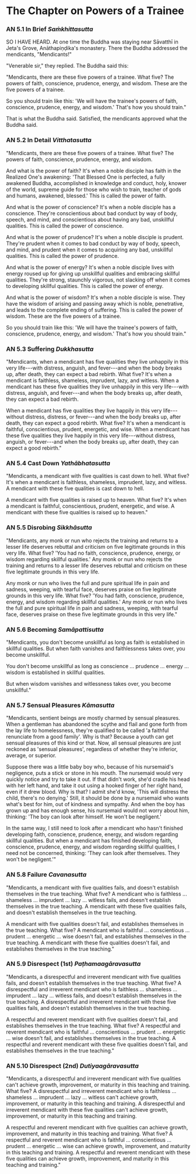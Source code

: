 # The Chapter on Powers of a Trainee

### AN 5.1 In Brief  *Saṁkhittasutta*

SO I HAVE HEARD. At one time the Buddha was staying near
Sāvatthī in Jeta's Grove, Anāthapiṇḍika's
monastery. There the Buddha addressed the mendicants, "Mendicants!"

"Venerable sir," they replied. The Buddha said this:

"Mendicants, there are these five powers of a trainee. What five? The
powers of faith, conscience, prudence, energy, and wisdom. These are the
five powers of a trainee.

So you should train like this: 'We will have the trainee's powers of
faith, conscience, prudence, energy, and wisdom.' That's how you should
train."

That is what the Buddha said. Satisfied, the mendicants approved what
the Buddha said.

<!--pg-->
### AN 5.2 In Detail  *Vitthatasutta*

"Mendicants, there are these five powers of a trainee. What five? The
powers of faith, conscience, prudence, energy, and wisdom.

And what is the power of faith? It's when a noble disciple has faith in
the Realized One's awakening: 'That Blessed One is perfected, a fully
awakened Buddha, accomplished in knowledge and conduct, holy, knower of
the world, supreme guide for those who wish to train, teacher of gods
and humans, awakened, blessed.' This is called the power of faith.

And what is the power of conscience? It's when a noble disciple has a
conscience. They're conscientious about bad conduct by way of body,
speech, and mind, and conscientious about having any bad, unskillful
qualities. This is called the power of conscience.

And what is the power of prudence? It's when a noble disciple is
prudent. They're prudent when it comes to bad conduct by way of body,
speech, and mind, and prudent when it comes to acquiring any bad,
unskillful qualities. This is called the power of prudence.

And what is the power of energy? It's when a noble disciple lives with
energy roused up for giving up unskillful qualities and embracing
skillful qualities. They're strong, staunchly vigorous, not slacking off
when it comes to developing skillful qualities. This is called the power
of energy.

And what is the power of wisdom? It's when a noble disciple is wise.
They have the wisdom of arising and passing away which is noble,
penetrative, and leads to the complete ending of suffering. This is
called the power of wisdom. These are the five powers of a trainee.

So you should train like this: 'We will have the trainee's powers of
faith, conscience, prudence, energy, and wisdom.' That's how you should
train."

<!--pg-->
### AN 5.3 Suffering  *Dukkhasutta*

"Mendicants, when a mendicant has five qualities they live unhappily in
this very life---with distress, anguish, and fever---and when the body
breaks up, after death, they can expect a bad rebirth. What five? It's
when a mendicant is faithless, shameless, imprudent, lazy, and witless.
When a mendicant has these five qualities they live unhappily in this
very life---with distress, anguish, and fever---and when the body breaks
up, after death, they can expect a bad rebirth.

When a mendicant has five qualities they live happily in this very
life---without distress, distress, or fever---and when the body breaks
up, after death, they can expect a good rebirth. What five? It's when a
mendicant is faithful, conscientious, prudent, energetic, and wise. When
a mendicant has these five qualities they live happily in this very
life---without distress, anguish, or fever---and when the body breaks
up, after death, they can expect a good rebirth."

<!--pg-->
### AN 5.4 Cast Down  *Yathābhatasutta*

"Mendicants, a mendicant with five qualities is cast down to hell. What
five? It's when a mendicant is faithless, shameless, imprudent, lazy,
and witless. A mendicant with these five qualities is cast down to hell.

A mendicant with five qualities is raised up to heaven. What five? It's
when a mendicant is faithful, conscientious, prudent, energetic, and
wise. A mendicant with these five qualities is raised up to heaven."

<!--pg-->
### AN 5.5 Disrobing  *Sikkhāsutta*

"Mendicants, any monk or nun who rejects the training and returns to a
lesser life deserves rebuttal and criticism on five legitimate grounds
in this very life. What five? 'You had no faith, conscience, prudence,
energy, or wisdom regarding skillful qualities.' Any monk or nun who
rejects the training and returns to a lesser life deserves rebuttal and
criticism on these five legitimate grounds in this very life.

Any monk or nun who lives the full and pure spiritual life in pain and
sadness, weeping, with tearful face, deserves praise on five legitimate
grounds in this very life. What five? 'You had faith, conscience,
prudence, energy, and wisdom regarding skillful qualities.' Any monk or
nun who lives the full and pure spiritual life in pain and sadness,
weeping, with tearful face, deserves praise on these five legitimate
grounds in this very life."

<!--pg-->
### AN 5.6 Becoming  *Samāpattisutta*

"Mendicants, you don't become unskillful as long as faith is established
in skillful qualities. But when faith vanishes and faithlessness takes
over, you become unskillful.

You don't become unskillful as long as conscience ... prudence ...
energy ... wisdom is established in skillful qualities.

But when wisdom vanishes and witlessness takes over, you become
unskillful."

<!--pg-->
### AN 5.7 Sensual Pleasures  *Kāmasutta*

"Mendicants, sentient beings are mostly charmed by sensual pleasures.
When a gentleman has abandoned the scythe and flail and gone forth from
the lay life to homelessness, they're qualified to be called 'a faithful
renunciate from a good family'. Why is that? Because a youth can get
sensual pleasures of this kind or that. Now, all sensual pleasures are
just reckoned as 'sensual pleasures', regardless of whether they're
inferior, average, or superior.

Suppose there was a little baby boy who, because of his nursemaid's
negligence, puts a stick or stone in his mouth. The nursemaid would very
quickly notice and try to take it out. If that didn't work, she'd cradle
his head with her left hand, and take it out using a hooked finger of
her right hand, even if it drew blood. Why is that? I admit she'd know,
'This will distress the child, there's no denying.' Still, it should be
done by a nursemaid who wants what's best for him, out of kindness and
sympathy. And when the boy has grown up and has enough sense, his
nursemaid would not worry about him, thinking: 'The boy can look after
himself. He won't be negligent.'

In the same way, I still need to look after a mendicant who hasn't
finished developing faith, conscience, prudence, energy, and wisdom
regarding skillful qualities. But when a mendicant has finished
developing faith, conscience, prudence, energy, and wisdom regarding
skillful qualities, I need not be concerned, thinking: 'They can look
after themselves. They won't be negligent.'"

<!--pg-->
### AN 5.8 Failure  *Cavanasutta*

"Mendicants, a mendicant with five qualities fails, and doesn't
establish themselves in the true teaching. What five? A mendicant who is
faithless ... shameless ... imprudent ... lazy ... witless fails, and
doesn't establish themselves in the true teaching. A mendicant with
these five qualities fails, and doesn't establish themselves in the true
teaching.

A mendicant with five qualities doesn't fail, and establishes themselves
in the true teaching. What five? A mendicant who is faithful ...
conscientious ... prudent ... energetic ... wise doesn't fail, and
establishes themselves in the true teaching. A mendicant with these five
qualities doesn't fail, and establishes themselves in the true
teaching."

<!--pg-->
### AN 5.9 Disrespect (1st)  *Paṭhamaagāravasutta*

"Mendicants, a disrespectful and irreverent mendicant with five
qualities fails, and doesn't establish themselves in the true teaching.
What five? A disrespectful and irreverent mendicant who is faithless ...
shameless ... imprudent ... lazy ... witless fails, and doesn't
establish themselves in the true teaching. A disrespectful and
irreverent mendicant with these five qualities fails, and doesn't
establish themselves in the true teaching.

A respectful and reverent mendicant with five qualities doesn't fail,
and establishes themselves in the true teaching. What five? A respectful
and reverent mendicant who is faithful ... conscientious ... prudent ...
energetic ... wise doesn't fail, and establishes themselves in the true
teaching. A respectful and reverent mendicant with these five qualities
doesn't fail, and establishes themselves in the true teaching."

<!--pg-->
### AN 5.10 Disrespect (2nd)  *Dutiyaagāravasutta*

"Mendicants, a disrespectful and irreverent mendicant with five
qualities can't achieve growth, improvement, or maturity in this
teaching and training. What five? A disrespectful and irreverent
mendicant who is faithless ... shameless ... imprudent ... lazy ...
witless can't achieve growth, improvement, or maturity in this teaching
and training. A disrespectful and irreverent mendicant with these five
qualities can't achieve growth, improvement, or maturity in this
teaching and training.

A respectful and reverent mendicant with five qualities can achieve
growth, improvement, and maturity in this teaching and training. What
five? A respectful and reverent mendicant who is faithful ...
conscientious ... prudent ... energetic ... wise can achieve growth,
improvement, and maturity in this teaching and training. A respectful
and reverent mendicant with these five qualities can achieve growth,
improvement, and maturity in this teaching and training."


